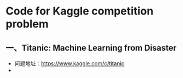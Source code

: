 Code for Kaggle competition problem
========================================

## 一、Titanic: Machine Learning from Disaster
- 问题地址：https://www.kaggle.com/c/titanic
- 



